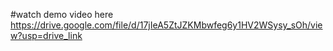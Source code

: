 #watch demo video here 
https://drive.google.com/file/d/17jIeA5ZtJZKMbwfeg6y1HV2WSysy_sOh/view?usp=drive_link
